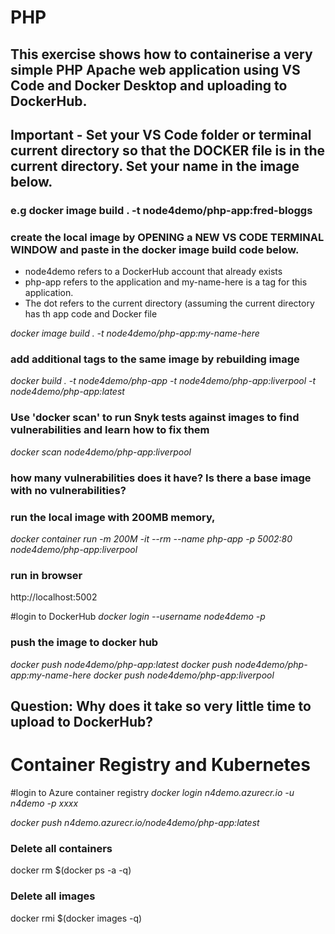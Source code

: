 
# PHP
## This exercise shows how to containerise a very simple PHP Apache web application using VS Code and Docker Desktop and uploading to DockerHub. 

## Important - Set your VS Code folder or terminal current directory so that the DOCKER file is in the current directory. Set your name in the image below.
### e.g docker image build . -t node4demo/php-app:fred-bloggs 

###
### create the local image by OPENING a NEW VS CODE TERMINAL WINDOW and paste in the docker image build code below.  
- node4demo refers to a DockerHub account that already exists
- php-app refers to the application and my-name-here is a tag for this application. 
- The dot refers to the current directory (assuming the current directory has th app code and Docker file

*docker image build . -t node4demo/php-app:my-name-here* 

### add additional tags to the same image by rebuilding image
*docker build . -t node4demo/php-app -t node4demo/php-app:liverpool -t node4demo/php-app:latest*

### Use 'docker scan' to run Snyk tests against images to find vulnerabilities and learn how to fix them
*docker scan node4demo/php-app:liverpool*

### how many vulnerabilities does it have? Is there a base image with no vulnerabilities?

### run the local image with 200MB memory, 
*docker container run -m 200M -it --rm  --name php-app -p 5002:80 node4demo/php-app:liverpool*

### run in browser
http://localhost:5002

#login to DockerHub
*docker login --username node4demo -p <password>*

### push the image to docker hub
*docker push node4demo/php-app:latest*
*docker push node4demo/php-app:my-name-here*
*docker push node4demo/php-app:liverpool*

## Question: Why does it take so very little time to upload to DockerHub?

# Container Registry and Kubernetes

#login to Azure container registry
*docker login n4demo.azurecr.io -u n4demo -p xxxx*

*docker push n4demo.azurecr.io/node4demo/php-app:latest*

### Delete all containers
docker rm $(docker ps -a -q)

### Delete all images
docker rmi $(docker images -q)
